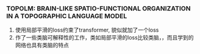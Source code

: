 ### TOPOLM: BRAIN-LIKE SPATIO-FUNCTIONAL ORGANIZATION IN A TOPOGRAPHIC LANGUAGE MODEL
1. 使用局部平滑的loss约束了transformer, 貌似就加了一个loss
2. 作了一些类脑可解释性的工作，类如局部平滑的loss比较类脑，，而且学到的网络也具有类脑的特点